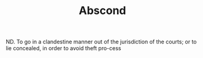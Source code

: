 ---
title: Abscond
permalink: "/definitions/abscond.html"
body: ND. To go in a clandestine manner out of the jurisdiction of the courts; or
  to lie concealed, in order to avoid theft pro-cess
published_at: '2018-07-07'
layout: post
---